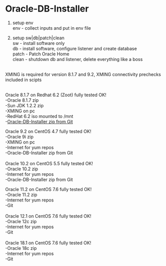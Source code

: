# Oracle-DB-Installer

1. setup env <br />
env - collect inputs and put in env file<br />

2. setup sw|db|patch|clean<br />
sw - install software only<br />
db - install software, configure listener and create database<br />
patch - Patch Oracle Home<br />
clean - shutdown db and listener, delete everything like a boss<br />
<br />
XMING is required for version 8.1.7 and 9.2, XMING connectivity prechecks included in scipts<br />
<br />

Oracle 8.1.7 on Redhat 6.2 (Zoot) fully tested OK!<br />
-Oracle 8.1.7 zip<br />
-Sun JDK 1.2.2 zip<br />
-XMING on pc<br />
-RedHat 6.2 iso mounted to /mnt<br />
-<a href="https://github.com/henryliu18/Oracle-DB-Installer/archive/master.zip">Oracle-DB-Installer zip from Git</a><br />

Oracle   9.2 on CentOS 4.7 fully tested OK!<br />
-Oracle 9i zip<br />
-XMING on pc<br />
-Internet for yum repos<br />
-Oracle-DB-Installer zip from Git<br />
<br />
Oracle  10.2 on CentOS 5.5 fully tested OK!<br />
-Oracle 10.2 zip<br />
-Internet for yum repos<br />
-Oracle-DB-Installer zip from Git<br />

Oracle  11.2 on CentOS 7.6 fully tested OK!<br />
-Oracle 11.2 zip<br />
-Internet for yum repos<br />
-Git<br />
<br />
Oracle  12.1 on CentOS 7.6 fully tested OK!<br />
-Oracle 12c zip<br />
-Internet for yum repos<br />
-Git<br />
<br />
Oracle  18.1 on CentOS 7.6 fully tested OK!<br />
-Oracle 18c zip<br />
-Internet for yum repos<br />
-Git<br />
<br />
